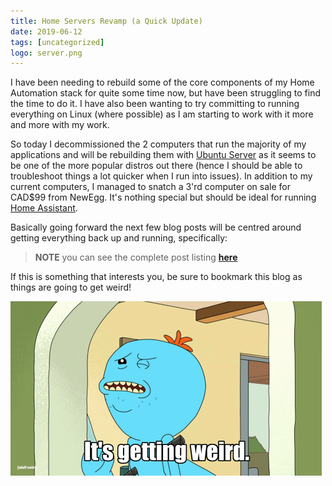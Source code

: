 ```yaml
---
title: Home Servers Revamp (a Quick Update)
date: 2019-06-12
tags: [uncategorized]
logo: server.png
---
```


I have been needing to rebuild some of the core components of my Home Automation stack for quite some time now, but have been struggling to find the time to do it. I have also been wanting to try committing to running everything on Linux (where possible) as I am starting to work with it more and more with my work.

So today I decommissioned the 2 computers that run the majority of my applications and will be rebuilding them with [Ubuntu Server](https://ubuntu.com/download/server) as it seems to be one of the more popular distros out there (hence I should be able to troubleshoot things a lot quicker when I run into issues). In addition to my current computers, I managed to snatch a 3'rd computer on sale for CAD$99 from NewEgg. It's nothing special but should be ideal for running [Home Assistant](https://www.home-assistant.io/).

Basically going forward the next few blog posts will be centred around getting everything back up and running, specifically:

> **NOTE** you can see the complete post listing **[here](/series/)**

If this is something that interests you, be sure to bookmark this blog as things are going to get weird!

<img src="./001.png" alt="" />
